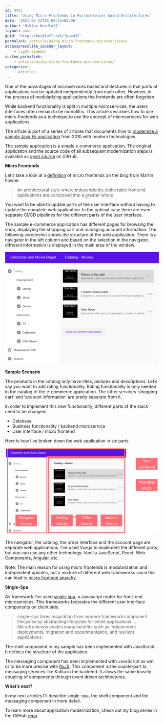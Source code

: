 ```yaml
---
id: 4435
title: 'Using Micro Frontends in Microservices based Architectures'
date: '2021-02-22T08:04:13+00:00'
author: 'Niklas Heidloff'
layout: post
guid: 'http://heidloff.net/?p=4435'
permalink: /article/using-micro-frontends-microservices/
accesspresslite_sidebar_layout:
    - right-sidebar
custom_permalink:
    - article/using-micro-frontends-microservices/
categories:
    - Articles
---
```


One of the advantages of microservices based architectures is that parts of applications can be updated independently from each other. However, in the process of modularizing applications the frontends are often forgotten.

While backend functionality is split in multiple microservices, the users interfaces often remain to be monoliths. This article describes how to use micro frontends as a technique to use the concept of microservices for web applications.

The article is part of a series of articles that documents how to [modernize a sample Java EE application](https://github.com/nheidloff/application-modernization-javaee-quarkus#documentation) from 2010 with modern technologies.

The sample application is a simple e-commerce application. The original application and the source code of all subsequent modernization steps is available as [open source](https://github.com/nheidloff/application-modernization-javaee-quarkus) on GitHub.

**Micro Frontends**

Let’s take a look at a [definition](https://martinfowler.com/articles/micro-frontends.html) of micro frontends on the blog from Martin Fowler.

> An architectural style where independently deliverable frontend applications are composed into a greater whole

You want to be able to update parts of the user interface without having to update the complete web application. In the optimal case there are even separate CI/CD pipelines for the different parts of the user interface.

The sample e-commerce application has different pages for browsing the shop, displaying the shopping cart and managing account information. The following screenshot shows the structure of the web application. There is a navigator in the left column and based on the selection in the navigator, different information is displayed in the main area of the window.

![image](/assets/img/2021/02/modernized-ui-1.png)

**Sample Scenario**

The products in the catalog only have titles, pictures and descriptions. Let’s say you want to add rating functionality. Rating functionality is only needed in the catalog of the e-commerce application. The other services ‘shopping cart’ and ‘account information’ are pretty separate from it.

In order to implement this new functionality, different parts of the stack need to be changed:

- Database
- Business functionality / backend microservice
- User interface / micro frontend

Here is how I’ve broken down the web application in six parts.

![image](/assets/img/2021/02/app-mod-single-spa-breakdown.png)

The navigator, the catalog, the order interface and the account page are separate web applications. I’ve used Vue.js to implement the different parts, but you can use any other technology: Vanilla JavaScript, React, Web Components, Angular, etc.

Note: The main reason for using micro frontends is modularization and independent updates, not a mixture of different web frameworks since this can lead to [micro frontend anarchy](https://www.thoughtworks.com/radar/techniques/micro-frontend-anarchy).

**Single-Spa**

As framework I’ve used [single-spa](https://single-spa.js.org/docs/getting-started-overview), a Javascript router for front-end microservices. This frameworks federates the different user interface components on client side.

> single-spa takes inspiration from modern framework component lifecycles by abstracting lifecycles for entire applications. … Microfrontends enable many benefits such as independent deployments, migration and experimentation, and resilient applications.

The shell component in my sample has been implemented with JavaScript. It defines the structure of the application.

The messaging component has been implemented with JavaScript as well or to be more precise with [RxJS](https://github.com/ReactiveX/rxjs). This component is the counterpart to messaging services like Kafka in the backend. It allows the same loosely coupling of components through event driven architectures.

**What’s next?**

In my next articles I’ll describe single-spa, the shell component and the messaging component in more detail.

To learn more about application modernization, check out my blog series in the GitHub [repo](https://github.com/nheidloff/application-modernization-javaee-quarkus#documentation).
